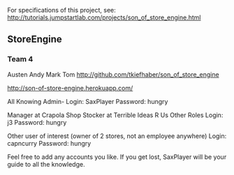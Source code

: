 For specifications of this project, see: http://tutorials.jumpstartlab.com/projects/son_of_store_engine.html

## StoreEngine
### Team 4

Austen Andy Mark Tom
http://github.com/tkiefhaber/son_of_store_engine

http://son-of-store-engine.herokuapp.com/

All Knowing Admin-
Login: SaxPlayer
Password: hungry


Manager at Crapola Shop
Stocker at Terrible Ideas R Us
Other Roles
Login: j3
Password: hungry

Other user of interest
(owner of 2 stores, not an employee anywhere)
Login: capncurry
Password: hungry

Feel free to add any accounts you like.  If you get lost, SaxPlayer will be your guide to all the knowledge.

